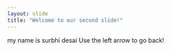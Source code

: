```yaml
---
layout: slide
title: "Welcome to our second slide!"
---
```

my name is surbhi desai
Use the left arrow to go back!
